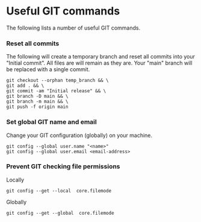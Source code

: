 # Useful GIT commands
The following lists a number of useful GIT commands.

### Reset all commits
The following will create a temporary branch and reset all commits into your "Initial commit". 
All files are will remain as they are. Your "main" branch will be replaced with a single commit.

``` shell
git checkout --orphan temp_branch && \
git add . && \
git commit -am "Initial release" && \
git branch -D main && \
git branch -m main && \
git push -f origin main
```

### Set global GIT name and email
Change your GIT configuration (globally) on your machine.

``` shell
git config --global user.name "<name>"
git config --global user.email <email-address>
```

### Prevent GIT checking file permissions

Locally
``` shell
git config --get --local  core.filemode
```

Globally
``` shell
git config --get --global  core.filemode
```

